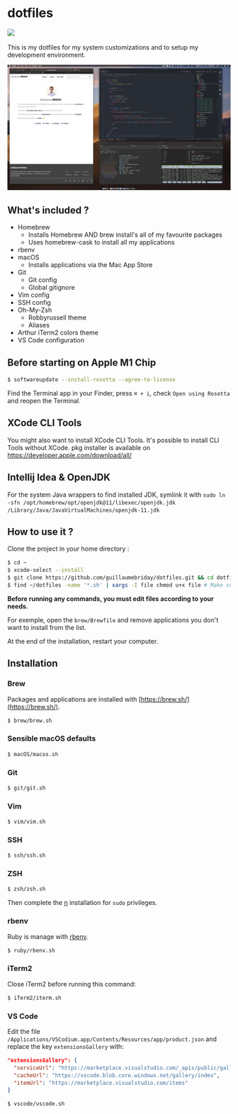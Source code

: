 # dotfiles

![](https://github.com/guillaumebriday/dotfiles/workflows/Lint/badge.svg)

This is my dotfiles for my system customizations and to setup my development environment.

![Screenshot](https://raw.githubusercontent.com/guillaumebriday/dotfiles/master/screenshot.png)

## What's included ?

+ Homebrew
  + Installs Homebrew AND brew install's all of my favourite packages
  + Uses homebrew-cask to install all my applications
+ rbenv
+ macOS
  + Installs applications via the Mac App Store
+ Git
  + Git config
  + Global gitignore
+ Vim config
+ SSH config
+ Oh-My-Zsh
  + Robbyrussell theme
  + Aliases
+ Arthur iTerm2 colors theme
+ VS Code configuration

## Before starting on Apple M1 Chip

```bash
$ softwareupdate --install-rosetta --agree-to-license
```

Find the Terminal app in your Finder, press `⌘ + i`, check `Open using Rosetta` and reopen the Terminal.

## XCode CLI Tools

You might also want to install XCode CLI Tools. It's possible to install CLI Tools without XCode.
pkg installer is available on https://developer.apple.com/download/all/

## Intellij Idea & OpenJDK

For the system Java wrappers to find installed JDK, symlink it with
  `sudo ln -sfn /opt/homebrew/opt/openjdk@11/libexec/openjdk.jdk /Library/Java/JavaVirtualMachines/openjdk-11.jdk`
## How to use it ?

Clone the project in your home directory :

```bash
$ cd ~
$ xcode-select --install
$ git clone https://github.com/guillaumebriday/dotfiles.git && cd dotfiles
$ find ~/dotfiles -name '*.sh' | xargs -I file chmod u+x file # Make sure you can execute the scripts
```

**Before running any commands, you must edit files according to your needs.**

For exemple, open the `brew/Brewfile` and remove applications you don't want to install from the list.

At the end of the installation, restart your computer.

## Installation

### Brew

Packages and applications are installed with [https://brew.sh/](https://brew.sh/).

```bash
$ brew/brew.sh
```

### Sensible macOS defaults

```bash
$ macOS/macos.sh
```

### Git

```bash
$ git/git.sh
```

### Vim

```bash
$ vim/vim.sh
```

### SSH

```bash
$ ssh/ssh.sh
```

### ZSH

```bash
$ zsh/zsh.sh
```

Then complete the [n](https://github.com/tj/n#installation) installation for `sudo` privileges.

### rbenv

Ruby is manage with [rbenv](https://github.com/rbenv/rbenv).

```bash
$ ruby/rbenv.sh
```

### iTerm2

Close iTerm2 before running this command:

```bash
$ iTerm2/iterm.sh
```

### VS Code

Edit the file `/Applications/VSCodium.app/Contents/Resources/app/product.json` and replace the key `extensionsGallery` with:

```json
"extensionsGallery": {
  "serviceUrl": "https://marketplace.visualstudio.com/_apis/public/gallery",
  "cacheUrl": "https://vscode.blob.core.windows.net/gallery/index",
  "itemUrl": "https://marketplace.visualstudio.com/items"
}
```

```bash
$ vscode/vscode.sh
```

